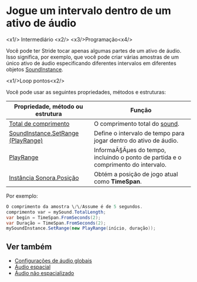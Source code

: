 # Jogue um intervalo dentro de um ativo de áudio

<x1\/> Intermediário <x2\/>
<x3\/>Programação<x4\/>

Você pode ter Stride tocar apenas algumas partes de um ativo de áudio. Isso significa, por exemplo, que você pode criar várias amostras de um único ativo de áudio especificando diferentes intervalos em diferentes objetos [SoundInstance](xref:Stride.Audio.SoundInstance).

<x1\/>Loop pontos<x2\/>

Você pode usar as seguintes propriedades, métodos e estruturas:

| Propriedade, método ou estrutura | Função |
|---------|-----------|
| [Total de comprimento](xref:Stride.Audio.SoundBase.TotalLength) | O comprimento total do [sound](xref:Stride.Audio.Sound). |
| [SoundInstance.SetRange (PlayRange)](xref:Stride.Audio.SoundInstance.SetRange(Stride.Media.PlayRange)) | Define o intervalo de tempo para jogar dentro do ativo de áudio. |
| [PlayRange](xref:Stride.Media.PlayRange) | InformaÃ§Ãμes do tempo, incluindo o ponto de partida e o comprimento do intervalo. |
| [Instância Sonora.Posição](xref:Stride.Audio.SoundInstance.Position) | Obtém a posição de jogo atual como **TimeSpan**. |

Por exemplo:

```cs
O comprimento da amostra \/\/Assume é de 5 segundos.
comprimento var = mySound.TotalLength;
var begin = TimeSpan.FromSeconds(2);
var Duração = TimeSpan.FromSeconds(2);
mySoundInstance.SetRange(new PlayRange(início, duração));
```

## Ver também
* [Configurações de áudio globais](global-audio-settings.md)
* [Áudio espacial](spatialized-audio.md)
* [Áudio não espacializado](non-spatialized-audio.md)